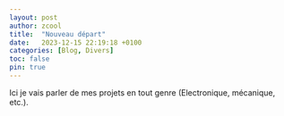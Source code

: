 ```yaml
---
layout: post
author: zcool
title:  "Nouveau départ"
date:   2023-12-15 22:19:18 +0100
categories: [Blog, Divers]
toc: false
pin: true
---
```


Ici je vais parler de mes projets en tout genre (Electronique, mécanique, etc.).

